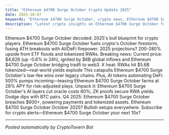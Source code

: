 ```yaml
---
title: "Ethereum $4700 Surge October Crypto Update 2025"
date: 2025-10-07
keywords: "Ethereum $4700 Surge October, crypto news, Ethereum $4700 Surge October 2025, AI trends"
description: "Latest crypto insights on Ethereum $4700 Surge October for 2025"
---
```

<!-- Google tag (gtag.js) -->
<script async src="https://www.googletagmanager.com/gtag/js?id=G-DM704YJT90"></script>
<script>
  window.dataLayer = window.dataLayer || [];
  function gtag(){dataLayer.push(arguments);}
  gtag('js', new Date());

  gtag('config', 'G-DM704YJT90');
</script>

Ethereum $4700 Surge October decoded: 2025's bull blueprint for crypto players. Ethereum $4700 Surge October fuels crypto's October firestorm, fusing ATH breakouts with AI/DeFi firepower. 2025 projections? 200-280% upside from ETF floods and tokenized RWAs. Breaking news: Current price: $4,626 (up -0.6% in 24h), ignited by $6B global inflows and Ethereum $4700 Surge October bridging tradfi to web3. X heat: RWAs hit $5.6B tokenized—real-world yields explode This catapults Ethereum $4700 Surge October's low-fee wins over legacy chains. Plus, AI tokens automating DeFi: 500% pumps incoming—teasing Ethereum $4700 Surge October farms at 28% APY for risk-adjusted plays. Unpack it: Ethereum $4700 Surge October's AI layers cut oracle costs 60%; ZK proofs secure RWA yields. Dodge dips with BTC pairs. Q4 2025: Ethereum $4700 Surge October breaches $600+, powering payments and tokenized assets. Ethereum $4700 Surge October October 2025? Bullish setups everywhere. Subscribe for crypto alerts—Ethereum $4700 Surge October your next 10x?

<ins class="adsense" data-ad-client="ca-pub-YOUR_ADSENSE_ID" data-ad-slot="YOUR_AD_SLOT" data-ad-format="auto" style="display:block"></ins>
<script>(adsbygoogle = window.adsbygoogle || []).push({});</script>

---
*Posted automatically by CryptoTavern Bot*
